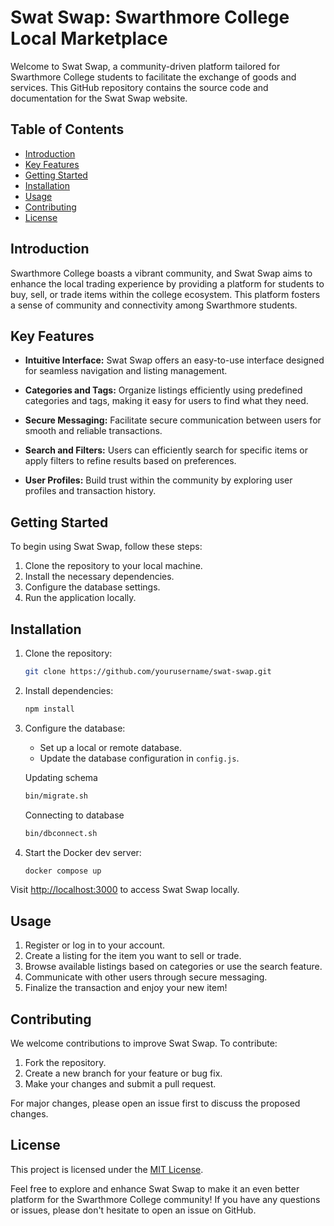 # Swat Swap: Swarthmore College Local Marketplace

Welcome to Swat Swap, a community-driven platform tailored for Swarthmore College students to facilitate the exchange of goods and services. This GitHub repository contains the source code and documentation for the Swat Swap website.

## Table of Contents

- [Introduction](#introduction)
- [Key Features](#key-features)
- [Getting Started](#getting-started)
- [Installation](#installation)
- [Usage](#usage)
- [Contributing](#contributing)
- [License](#license)

## Introduction

Swarthmore College boasts a vibrant community, and Swat Swap aims to enhance the local trading experience by providing a platform for students to buy, sell, or trade items within the college ecosystem. This platform fosters a sense of community and connectivity among Swarthmore students.

## Key Features

- **Intuitive Interface:** Swat Swap offers an easy-to-use interface designed for seamless navigation and listing management.

- **Categories and Tags:** Organize listings efficiently using predefined categories and tags, making it easy for users to find what they need.

- **Secure Messaging:** Facilitate secure communication between users for smooth and reliable transactions.

- **Search and Filters:** Users can efficiently search for specific items or apply filters to refine results based on preferences.

- **User Profiles:** Build trust within the community by exploring user profiles and transaction history.

## Getting Started

To begin using Swat Swap, follow these steps:

1. Clone the repository to your local machine.
2. Install the necessary dependencies.
3. Configure the database settings.
4. Run the application locally.

## Installation

1. Clone the repository:

   ```bash
   git clone https://github.com/yourusername/swat-swap.git
   ```

2. Install dependencies:

   ```bash
   npm install
   ```

3. Configure the database:

   - Set up a local or remote database.
   - Update the database configuration in `config.js`.

   Updating schema
   ```bash
   bin/migrate.sh
   ```

   Connecting to database
   ```bash
   bin/dbconnect.sh
   ```

4. Start the Docker dev server:

   ```bash
   docker compose up
   ```

Visit [http://localhost:3000](http://localhost:3000) to access Swat Swap locally.

## Usage

1. Register or log in to your account.
2. Create a listing for the item you want to sell or trade.
3. Browse available listings based on categories or use the search feature.
4. Communicate with other users through secure messaging.
5. Finalize the transaction and enjoy your new item!

## Contributing

We welcome contributions to improve Swat Swap. To contribute:

1. Fork the repository.
2. Create a new branch for your feature or bug fix.
3. Make your changes and submit a pull request.

For major changes, please open an issue first to discuss the proposed changes.

## License

This project is licensed under the [MIT License](LICENSE).

Feel free to explore and enhance Swat Swap to make it an even better platform for the Swarthmore College community! If you have any questions or issues, please don't hesitate to open an issue on GitHub.
